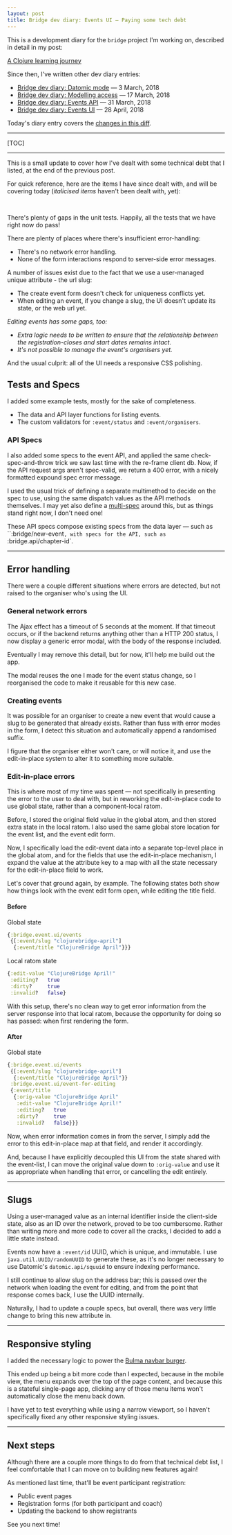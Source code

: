```yaml
---
layout: post
title: Bridge dev diary: Events UI — Paying some tech debt
---
```


This is a development diary for the `bridge` project I'm working on, described in detail in my post:

[A Clojure learning journey](/2018/02/18/a-clojure-learning-journey/)

Since then, I've written other dev diary entries:

- [Bridge dev diary: Datomic mode](/2018/03/03/bridge-dev-diary--datomic-mode/) — 3 March, 2018
- [Bridge dev diary: Modelling access](/2018/03/17/bridge-dev-diary--modelling-access/) — 17 March, 2018
- [Bridge dev diary: Events API](/2018/03/31/bridge-dev-diary--events-api/) — 31 March, 2018
- [Bridge dev diary: Events UI](/2018/04/28/bridge-dev-diary—events-ui/) — 28 April, 2018

Today's diary entry covers the [changes in this diff](https://github.com/robert-stuttaford/bridge/compare/b599627...2cf89d2).

<hr>

[TOC]

<hr>

This is a small update to cover how I've dealt with some technical debt that I listed, at the end of the previous post.

For quick reference, here are the items I have since dealt with, and will be covering today (*italicised items* haven't been dealt with, yet):

<div class="tldr" style="padding-top:1rem">

There's plenty of gaps in the unit tests. Happily, all the tests that we have right now do pass!

There are plenty of places where there's insufficient error-handling:

- There's no network error handling.
- None of the form interactions respond to server-side error messages.

A number of issues exist due to the fact that we use a user-managed unique attribute - the url slug:

- The create event form doesn't check for uniqueness conflicts yet.
- When editing an event, if you change a slug, the UI doesn't update its state, or the web url yet.

*Editing events has some gaps, too:*

- *Extra logic needs to be written to ensure that the relationship between the registration-closes and start dates remains intact.*
- *It's not possible to manage the event's organisers yet.*

And the usual culprit: all of the UI needs a responsive CSS polishing.

</div>

## Tests and Specs

I added some example tests, mostly for the sake of completeness.

- The data and API layer functions for listing events.
- The custom validators for `:event/status` and `:event/organisers`.

### API Specs

I also added some specs to the event API, and applied the same check-spec-and-throw trick we saw last time with the re-frame client db. Now, if the API request args aren't spec-valid, we return a 400 error, with a nicely formatted expound spec error message.

I used the usual trick of defining a separate multimethod to decide on the spec to use, using the same dispatch values as the API methods themselves. I may yet also define a [multi-spec](https://clojure.org/guides/spec#_multi_spec) around this, but as things stand right now, I don't need one!

These API specs compose existing specs from the data layer — such as ``:bridge/new-event`, with specs for the API, such as `:bridge.api/chapter-id`.

<hr>

## Error handling

There were a couple different situations where errors are detected, but not raised to the organiser who's using the UI.

### General network errors

The Ajax effect has a timeout of 5 seconds at the moment. If that timeout occurs, or if the backend returns anything other than a HTTP 200 status, I now display a generic error modal, with the body of the response included.

Eventually I may remove this detail, but for now, it'll help me build out the app.

The modal reuses the one I made for the event status change, so I reorganised the code to make it reusable for this new case.

### Creating events

It was possible for an organiser to create a new event that would cause a slug to be generated that already exists. Rather than fuss with error modes in the form, I detect this situation and automatically append a randomised suffix.

I figure that the organiser either won't care, or will notice it, and use the edit-in-place system to alter it to something more suitable.

### Edit-in-place errors

This is where most of my time was spent — not specifically in presenting the error to the user to deal with, but in reworking the edit-in-place code to use global state, rather than a component-local ratom.

Before, I stored the original field value in the global atom, and then stored extra state in the local ratom. I also used the same global store location for the event list, and the event edit form.

Now, I specifically load the edit-event data into a separate top-level place in the global atom, and for the fields that use the edit-in-place mechanism, I expand the value at the attribute key to a map with all the state necessary for the edit-in-place field to work.

Let's cover that ground again, by example. The following states both show how things look with the event edit form open, while editing the title field.

#### Before

Global state

```clojure
{:bridge.event.ui/events
 {[:event/slug "clojurebridge-april"]
  {:event/title "ClojureBridge April"}}}
```

Local ratom state

```clojure
{:edit-value "ClojureBridge April!"
 :editing?   true
 :dirty?     true
 :invalid?   false}
```

With this setup, there's no clean way to get error information from the server response into that local ratom, because the opportunity for doing so has passed: when first rendering the form.

#### After

Global state

```clojure
{:bridge.event.ui/events
 {[:event/slug "clojurebridge-april"]
  {:event/title "ClojureBridge April"}}
 :bridge.event.ui/event-for-editing
 {:event/title
  {:orig-value "ClojureBridge April"
   :edit-value "ClojureBridge April!"
   :editing?   true
   :dirty?     true
   :invalid?   false}}}
```

Now, when error information comes in from the server, I simply add the error to this edit-in-place map at that field, and render it accordingly.

And, because I have explicitly decoupled this UI from the state shared with the event-list, I can move the original value down to `:orig-value` and use it as appropriate when handling that error, or cancelling the edit entirely.

<hr>

## Slugs

Using a user-managed value as an internal identifier inside the client-side state, also as an ID over the network, proved to be too cumbersome. Rather than writing more and more code to cover all the cracks, I decided to add a little state instead.

Events now have a `:event/id` UUID, which is unique, and immutable. I use `java.util.UUID/randomUUID` to generate these, as it's no longer necessary to use Datomic's `datomic.api/squuid` to ensure indexing performance.

I still continue to allow slug on the address bar; this is passed over the network when loading the event for editing, and from the point that response comes back, I use the UUID internally.

Naturally, I had to update a couple specs, but overall, there was very little change to bring this new attribute in.

<hr>

## Responsive styling

I added the necessary logic to power the [Bulma navbar burger](https://bulma.io/documentation/components/navbar/#navbar-menu).

This ended up being a bit more code than I expected, because in the mobile view, the menu expands over the top of the page content, and because this is a stateful single-page app, clicking any of those menu items won't automatically close the menu back down.

I have yet to test everything while using a narrow viewport, so I haven't specifically fixed any other responsive styling issues.

<hr>

## Next steps

Although there are a couple more things to do from that technical debt list, I feel comfortable that I can move on to building new features again!

As mentioned last time, that'll be event participant registration:

- Public event pages
- Registration forms (for both participant and coach)
- Updating the backend to show registrants

See you next time!
